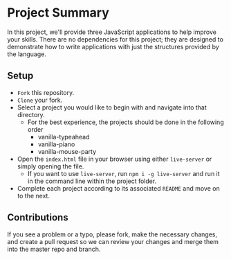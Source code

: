 # Project Summary

In this project, we'll provide three JavaScript applications to help improve your skills. There are no dependencies for this project; they are designed to demonstrate how to write applications with just the structures provided by the language.

## Setup

* `Fork` this repository.
* `Clone` your fork.
* Select a project you would like to begin with and navigate into that directory.
    * For the best experience, the projects should be done in the following order
        * vanilla-typeahead
        * vanilla-piano
        * vanilla-mouse-party
* Open the `index.html` file in your browser using either `live-server` or simply opening the file.
    * If you want to use `live-server`, run `npm i -g live-server` and run it in the command line within the project folder.
* Complete each project according to its associated `README` and move on to the next.

## Contributions

If you see a problem or a typo, please fork, make the necessary changes, and create a pull request so we can review your changes and merge them into the master repo and branch.
